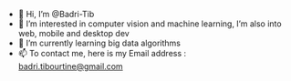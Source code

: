 - 👋 Hi, I’m @Badri-Tib
- 👀 I’m interested in computer vision and machine learning, I’m also into web, mobile and desktop dev
- 🌱 I’m currently learning big data algorithms
- 📫 To contact me, here is my Email address : badri.tibourtine@gmail.com

<!---
- 💞️ I’m looking to collaborate on ...
Badri-Tib/Badri-Tib is a ✨ special ✨ repository because its `README.md` (this file) appears on your GitHub profile.
You can click the Preview link to take a look at your changes.
--->
